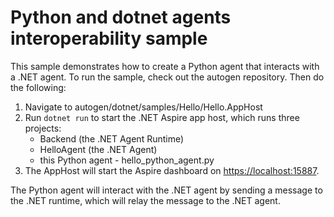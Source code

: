 # Python and dotnet agents interoperability sample

This sample demonstrates how to create a Python agent that interacts with a .NET agent.
To run the sample, check out the autogen repository.
Then do the following:

1. Navigate to autogen/dotnet/samples/Hello/Hello.AppHost
2. Run `dotnet run` to start the .NET Aspire app host, which runs three projects:
    - Backend (the .NET Agent Runtime)
    - HelloAgent (the .NET Agent)
    - this Python agent - hello_python_agent.py
3. The AppHost will start the Aspire dashboard on [https://localhost:15887](https://localhost:15887).

The Python agent will interact with the .NET agent by sending a message to the .NET runtime, which will relay the message to the .NET agent.
